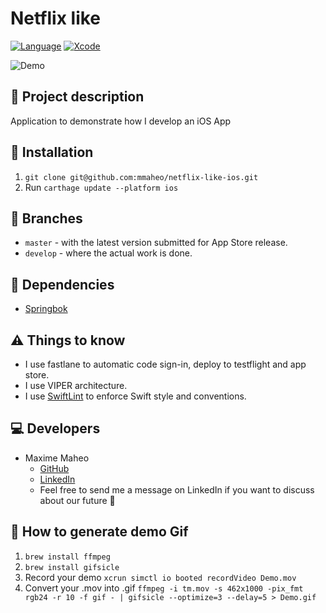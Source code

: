 # Netflix like

[![Language](https://img.shields.io/badge/Swift-4.2-brightgreen.svg)](http://swift.org)
[![Xcode](https://img.shields.io/badge/Xcode-10.0-brightgreen.svg)](https://developer.apple.com/download/more/)

![Demo](Demo.gif)

## 📖 Project description
Application to demonstrate how I develop an iOS App

## 🔧 Installation
1. `git clone git@github.com:mmaheo/netflix-like-ios.git`
2. Run `carthage update --platform ios`

## 🌲 Branches
* `master` - with the latest version submitted for App Store release.
* `develop` - where the actual work is done.

## 🛒 Dependencies

- [Springbok](https://github.com/nodes-ios/Springbok)

## ⚠️ Things to know
* I use fastlane to automatic code sign-in, deploy to testflight and app store.
* I use VIPER architecture.
* I use [SwiftLint](https://github.com/realm/SwiftLint) to enforce Swift style and conventions.

## 💻 Developers
* Maxime Maheo
    * [GitHub](https://github.com/mmaheo)
    * [LinkedIn](https://www.linkedin.com/in/maxime-maheo-120907a8/)
    * Feel free to send me a message on LinkedIn if you want to discuss about our future 🤝

## 🌄 How to generate demo Gif
1. `brew install ffmpeg`
2. `brew install gifsicle`
3. Record your demo `xcrun simctl io booted recordVideo Demo.mov`
4. Convert your .mov into .gif `ffmpeg -i tm.mov -s 462x1000 -pix_fmt rgb24 -r 10 -f gif - | gifsicle --optimize=3 --delay=5 > Demo.gif`